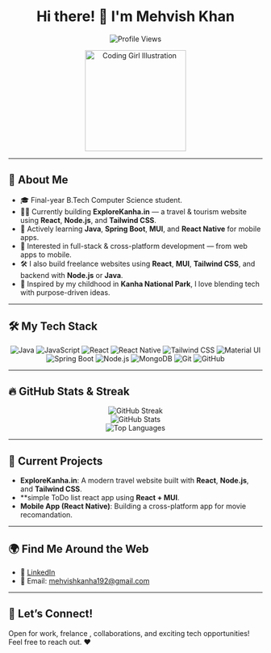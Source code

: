 <h1 align="center">Hi there! 👋 I'm Mehvish Khan</h1>

<p align="center">
  <img src="https://komarev.com/ghpvc/?username=Mehvish-khan&color=blue" alt="Profile Views" />
</p>

<p align="center">
  <img src="https://cdn.dribbble.com/users/1162077/screenshots/3848914/programmer.gif" alt="Coding Girl Illustration" width="200"/>
</p>

---

## 🚀 About Me

- 🎓 Final-year B.Tech Computer Science student.
- 👩‍💻 Currently building **ExploreKanha.in** — a travel & tourism website using **React**, **Node.js**, and **Tailwind CSS**.
- 🌱 Actively learning **Java**, **Spring Boot**, **MUI**, and **React Native** for mobile apps.
- 📱 Interested in full-stack & cross-platform development — from web apps to mobile.
- 🛠️ I also build freelance websites using **React**, **MUI**, **Tailwind CSS**, and backend with **Node.js** or **Java**.
- 🐯 Inspired by my childhood in **Kanha National Park**, I love blending tech with purpose-driven ideas.

---

## 🛠️ My Tech Stack

<p align="center">
  <img src="https://img.shields.io/badge/Java-ED8B00?style=for-the-badge&logo=java&logoColor=white" alt="Java" />
  <img src="https://img.shields.io/badge/JavaScript-F7DF1E?style=for-the-badge&logo=javascript&logoColor=black" alt="JavaScript" />
  <img src="https://img.shields.io/badge/React-20232A?style=for-the-badge&logo=react&logoColor=61DAFB" alt="React" />
  <img src="https://img.shields.io/badge/React_Native-20232A?style=for-the-badge&logo=react&logoColor=61DAFB" alt="React Native" />
  <img src="https://img.shields.io/badge/Tailwind_CSS-38B2AC?style=for-the-badge&logo=tailwind-css&logoColor=white" alt="Tailwind CSS" />
  <img src="https://img.shields.io/badge/Material_UI-007FFF?style=for-the-badge&logo=mui&logoColor=white" alt="Material UI" />
  <img src="https://img.shields.io/badge/Spring_Boot-6DB33F?style=for-the-badge&logo=springboot&logoColor=white" alt="Spring Boot" />
  <img src="https://img.shields.io/badge/Node.js-339933?style=for-the-badge&logo=nodedotjs&logoColor=white" alt="Node.js" />
  <img src="https://img.shields.io/badge/MongoDB-4EA94B?style=for-the-badge&logo=mongodb&logoColor=white" alt="MongoDB" />
  <img src="https://img.shields.io/badge/Git-F05032?style=for-the-badge&logo=git&logoColor=white" alt="Git" />
  <img src="https://img.shields.io/badge/GitHub-181717?style=for-the-badge&logo=github&logoColor=white" alt="GitHub" />
</p>

---

## 🔥 GitHub Stats & Streak

<div align="center">
  <img src="https://github-readme-streak-stats.herokuapp.com/?user=Mehvish-khan&theme=radical&hide_border=true" alt="GitHub Streak" />
  <br>
  <img src="https://github-readme-stats.vercel.app/api?username=Mehvish-khan&show_icons=true&theme=radical&hide_border=true" alt="GitHub Stats" />
  <br>
  <img src="https://github-readme-stats.vercel.app/api/top-langs/?username=Mehvish-khan&layout=compact&theme=radical&hide_border=true" alt="Top Languages" />
</div>

---

## 🔭 Current Projects

- **ExploreKanha.in**: A modern travel website built with **React**, **Node.js**, and **Tailwind CSS**.
- **simple ToDo list react app  using **React + MUI**.
- **Mobile App (React Native)**: Building a cross-platform app for movie recomandation.

---

## 🌍 Find Me Around the Web

- 💼 [LinkedIn](https://www.linkedin.com/in/mehvish-khan/)
- 📧 Email: mehvishkanha192@gmail.com

---

## 🤝 Let’s Connect!

Open for work, frelance , collaborations, and exciting tech opportunities! Feel free to reach out. ❤️
